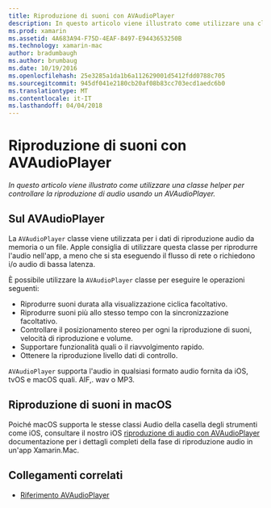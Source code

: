 ```yaml
---
title: Riproduzione di suoni con AVAudioPlayer
description: In questo articolo viene illustrato come utilizzare una classe helper per controllare la riproduzione di audio usando un AVAudioPlayer.
ms.prod: xamarin
ms.assetid: 4A683A94-F75D-4EAF-8497-E9443653250B
ms.technology: xamarin-mac
author: bradumbaugh
ms.author: brumbaug
ms.date: 10/19/2016
ms.openlocfilehash: 25e3285a1da1b6a112629001d5412fdd0788c705
ms.sourcegitcommit: 945df041e2180cb20af08b83cc703ecd1aedc6b0
ms.translationtype: MT
ms.contentlocale: it-IT
ms.lasthandoff: 04/04/2018
---
```

# <a name="playing-sound-with-avaudioplayer"></a>Riproduzione di suoni con AVAudioPlayer

_In questo articolo viene illustrato come utilizzare una classe helper per controllare la riproduzione di audio usando un AVAudioPlayer._

## <a name="about-the-avaudioplayer"></a>Sul AVAudioPlayer

La `AVAudioPlayer` classe viene utilizzata per i dati di riproduzione audio da memoria o un file. Apple consiglia di utilizzare questa classe per riprodurre l'audio nell'app, a meno che si sta eseguendo il flusso di rete o richiedono i/o audio di bassa latenza.

È possibile utilizzare la `AVAudioPlayer` classe per eseguire le operazioni seguenti:

- Riprodurre suoni durata alla visualizzazione ciclica facoltativo.
- Riprodurre suoni più allo stesso tempo con la sincronizzazione facoltativo.
- Controllare il posizionamento stereo per ogni la riproduzione di suoni, velocità di riproduzione e volume.
- Supportare funzionalità quali o il riavvolgimento rapido.
- Ottenere la riproduzione livello dati di controllo.

`AVAudioPlayer` supporta l'audio in qualsiasi formato audio fornita da iOS, tvOS e macOS quali. AIF,. wav o MP3.

## <a name="playing-sounds-in-macos"></a>Riproduzione di suoni in macOS

Poiché macOS supporta le stesse classi Audio della casella degli strumenti come iOS, consultare il nostro iOS [riproduzione di audio con AVAudioPlayer](https://developer.xamarin.com/recipes/ios/media/sound/avaudioplayer/) documentazione per i dettagli completi della fase di riproduzione audio in un'app Xamarin.Mac.



## <a name="related-links"></a>Collegamenti correlati

- [Riferimento AVAudioPlayer](https://developer.apple.com/documentation/avfoundation/avaudioplayer)
